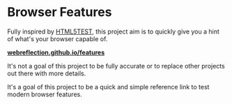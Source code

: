 # Browser Features

Fully inspired by [HTML5TEST](https://html5test.com),
this project aim is to quickly give you a hint of what's
your browser capable of.

**[webreflection.github.io/features](https://webreflection.github.io/features/)**

It's not a goal of this project to be fully accurate
or to replace other projects out there with more details.

It's a goal of this project to be a quick and simple
reference link to test modern browser features.
